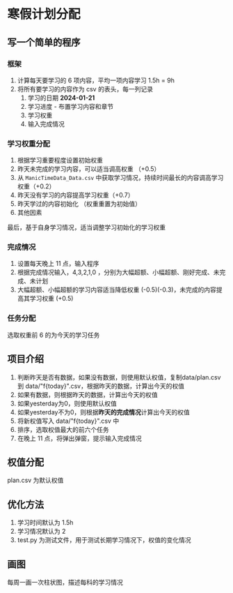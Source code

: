 # 寒假计划分配

## 写一个简单的程序

### 框架

1. 计算每天要学习的 6 项内容，平均一项内容学习 1.5h = 9h
2. 将所有要学习的内容作为 csv 的表头，每一列记录
    1. 学习的日期 **2024-01-21**
    2. 学习进度 - 布置学习内容和章节
    3. 学习权重
    4. 输入完成情况

### 学习权重分配

1. 根据学习重要程度设置初始权重
2. 昨天未完成的学习内容，可以适当调高权重 （+0.5）
3. 从 `ManicTimeData_Data.csv` 中获取学习情况，持续时间最长的内容调高学习权重（+0.2）
4. 昨天没有学习的内容提高学习权重（+0.7）
5. 昨天学过的内容初始化 （权重重置为初始值）
6. 其他因素

最后，基于自身学习情况，适当调整学习初始化的学习权重

### 完成情况

1. 设置每天晚上 11 点，输入程序
2. 根据完成情况输入，4,3,2,1,0 ，分别为大幅超额、小幅超额、刚好完成、未完成、未计划
3. 大幅超额、小幅超额的学习内容适当降低权重 (-0.5)(-0.3)，未完成的内容提高其学习权重 (+0.5)

### 任务分配

选取权重前 6 的为今天的学习任务

## 项目介绍

1. 判断昨天是否有数据，如果没有数据，则使用默认权值，复制data/plan.csv 到 data/"f{today}".csv，根据昨天的数据，计算出今天的权值
2. 如果有数据，则根据昨天的数据，计算出今天的权值
3. 如果yesterday为0，则使用默认权值
4. 如果yesterday不为0，则根据**昨天的完成情况**计算出今天的权值
5. 将新权值写入 data/"f{today}".csv 中
6. 排序，选取权值最大的前六个任务
7. 在晚上 11 点，将弹出弹窗，提示输入完成情况

## 权值分配

plan.csv 为默认权值

## 优化方法

1. 学习时间默认为 1.5h
2. 学习情况默认为 2
3. test.py 为测试文件，用于测试长期学习情况下，权值的变化情况

## 画图

每周一画一次柱状图，描述每科的学习情况
